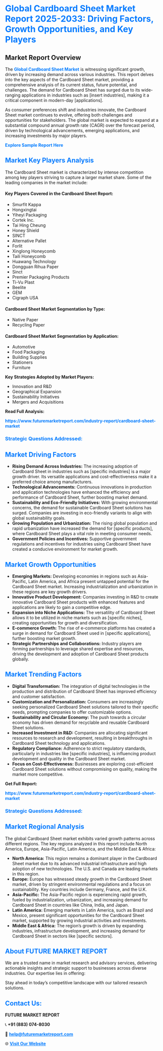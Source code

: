 <h1 style="color: #007BFF;">Global Cardboard Sheet Market Report 2025-2033: Driving Factors, Growth Opportunities, and Key Players</h1>

<section id="overview">
<h2>Market Report Overview</h2>
<p>The <a href="https://www.futuremarketreport.com/industry-report/cardboard-sheet-market" style="color: #007BFF; text-decoration: none;"><strong>Global Cardboard Sheet Market</strong></a> is witnessing significant growth, driven by increasing demand across various industries. This report delves into the key aspects of the Cardboard Sheet market, providing a comprehensive analysis of its current status, future potential, and challenges. The demand for Cardboard Sheet has surged due to its wide-ranging applications in industries such as [insert industries], making it a critical component in modern-day [applications].</p>
<p>As consumer preferences shift and industries innovate, the Cardboard Sheet market continues to evolve, offering both challenges and opportunities for stakeholders. The global market is expected to expand at a substantial compound annual growth rate (CAGR) over the forecast period, driven by technological advancements, emerging applications, and increasing investments by major players.</p>
</section>

<section id="overview">
<p><a href="https://www.futuremarketreport.com/request-sample/reportId=86120" style="color: #007BFF; text-decoration: none;"><strong>Explore Sample Report Here</strong></a></p>
</section>

<section id="key-players">
<h2 style="color: #007BFF;">Market Key Players Analysis</h2>
<p>The Cardboard Sheet market is characterized by intense competition among key players striving to capture a larger market share. Some of the leading companies in the market include:</p>
<h4>Key Players Covered in the Cardboard Sheet Report:</h4>
<ul><li>Smurfit Kappa</li><li>Hongxingtai</li><li>Yiheyi Packaging</li><li>Cortek Inc.</li><li>Tai Hing Cheung</li><li>Honey Shield</li><li>SINCT</li><li>Alternative Pallet</li><li>Forlit</li><li>Xinglong Honeycomb</li><li>Taili Honeycomb</li><li>Huawang Technology</li><li>Dongguan Rihua Paper</li><li>Sinct</li><li>Premier Packaging Products</li><li>Ti-Vu Plast</li><li>Beelite</li><li>GEM</li><li>Cigraph USA</li></ul>
<h4>Cardboard Sheet Market Segmentation by Type:</h4>
<ul><li>Native Paper</li><li>Recycling Paper</li></ul>

<h4>Cardboard Sheet Market Segmentation by Application:</h4>
<ul><li>Automotive</li><li>Food Packaging</li><li>Building Supplies</li><li>Stationers</li><li>Furniture</li></ul>
<p><strong>Key Strategies Adopted by Market Players:</strong></p>
<ul>
<li>Innovation and R&D</li>
<li>Geographical Expansion</li>
<li>Sustainability Initiatives</li>
<li>Mergers and Acquisitions</li>
</ul>
</section>

<section>
<p><strong>Read Full Analysis: </strong></p><a href="https://www.futuremarketreport.com/industry-report/cardboard-sheet-market" style="color: #007BFF; text-decoration: none;"><strong>https://www.futuremarketreport.com/industry-report/cardboard-sheet-market</strong></a>
<h3 style="color: #007BFF;">Strategic Questions Addressed:</h3>
</section>

<section id="driving-factors">
<h2 style="color: #007BFF;">Market Driving Factors</h2>
<ul>
<li><strong>Rising Demand Across Industries:</strong> The increasing adoption of Cardboard Sheet in industries such as [specific industries] is a major growth driver. Its versatile applications and cost-effectiveness make it a preferred choice among manufacturers.</li>
<li><strong>Technological Advancements:</strong> Continuous innovations in production and application technologies have enhanced the efficiency and performance of Cardboard Sheet, further boosting market demand.</li>
<li><strong>Sustainability and Eco-Friendly Initiatives:</strong> With growing environmental concerns, the demand for sustainable Cardboard Sheet solutions has surged. Companies are investing in eco-friendly variants to align with global sustainability goals.</li>
<li><strong>Growing Population and Urbanization:</strong> The rising global population and rapid urbanization have increased the demand for [specific products], where Cardboard Sheet plays a vital role in meeting consumer needs.</li>
<li><strong>Government Policies and Incentives:</strong> Supportive government regulations and incentives for industries using Cardboard Sheet have created a conducive environment for market growth.</li>
</ul>
</section>

<section id="growth-opportunities">
<h2 style="color: #007BFF;">Market Growth Opportunities</h2>
<ul>
<li><strong>Emerging Markets:</strong> Developing economies in regions such as Asia-Pacific, Latin America, and Africa present untapped potential for the Cardboard Sheet market. Increasing industrialization and urbanization in these regions are key growth drivers.</li>
<li><strong>Innovative Product Development:</strong> Companies investing in R&D to create innovative Cardboard Sheet products with enhanced features and applications are likely to gain a competitive edge.</li>
<li><strong>Expansion into Niche Applications:</strong> The versatility of Cardboard Sheet allows it to be utilized in niche markets such as [specific niches], creating opportunities for growth and diversification.</li>
<li><strong>E-commerce Growth:</strong> The rise of e-commerce platforms has created a surge in demand for Cardboard Sheet used in [specific applications], further boosting market growth.</li>
<li><strong>Strategic Partnerships and Collaborations:</strong> Industry players are forming partnerships to leverage shared expertise and resources, driving the development and adoption of Cardboard Sheet products globally.</li>
</ul>
</section>

<section id="trending-factors">
<h2 style="color: #007BFF;">Market Trending Factors</h2>
<ul>
<li><strong>Digital Transformation:</strong> The integration of digital technologies in the production and distribution of Cardboard Sheet has improved efficiency and customer satisfaction.</li>
<li><strong>Customization and Personalization:</strong> Consumers are increasingly seeking personalized Cardboard Sheet solutions tailored to their specific needs, prompting companies to offer customizable options.</li>
<li><strong>Sustainability and Circular Economy:</strong> The push towards a circular economy has driven demand for recyclable and reusable Cardboard Sheet solutions.</li>
<li><strong>Increased Investment in R&D:</strong> Companies are allocating significant resources to research and development, resulting in breakthroughs in Cardboard Sheet technology and applications.</li>
<li><strong>Regulatory Compliance:</strong> Adherence to strict regulatory standards, particularly in industries like [specific industries], is influencing product development and quality in the Cardboard Sheet market.</li>
<li><strong>Focus on Cost-Effectiveness:</strong> Businesses are exploring cost-efficient Cardboard Sheet solutions without compromising on quality, making the market more competitive.</li>
</ul>
</section>

<section>
<p><strong>Get Full Report: </strong></p><a href="https://www.futuremarketreport.com/industry-report/cardboard-sheet-market" style="color: #007BFF; text-decoration: none;"><strong>https://www.futuremarketreport.com/industry-report/cardboard-sheet-market</strong></a>
<h3 style="color: #007BFF;">Strategic Questions Addressed:</h3>
</section>


<section id="regional-analysis">
<h2 style="color: #007BFF;">Market Regional Analysis</h2>
<p>The global Cardboard Sheet market exhibits varied growth patterns across different regions. The key regions analyzed in this report include North America, Europe, Asia-Pacific, Latin America, and the Middle East & Africa:</p>
<ul>
<li><strong>North America:</strong> This region remains a dominant player in the Cardboard Sheet market due to its advanced industrial infrastructure and high adoption of new technologies. The U.S. and Canada are leading markets in this region.</li>
<li><strong>Europe:</strong> Europe has witnessed steady growth in the Cardboard Sheet market, driven by stringent environmental regulations and a focus on sustainability. Key countries include Germany, France, and the U.K.</li>
<li><strong>Asia-Pacific:</strong> The Asia-Pacific region is experiencing rapid growth, fueled by industrialization, urbanization, and increasing demand for Cardboard Sheet in countries like China, India, and Japan.</li>
<li><strong>Latin America:</strong> Emerging markets in Latin America, such as Brazil and Mexico, present significant opportunities for the Cardboard Sheet market, supported by growing industrial activities and investments.</li>
<li><strong>Middle East & Africa:</strong> The region’s growth is driven by expanding industries, infrastructure development, and increasing demand for Cardboard Sheet in sectors like [specific sectors].</li>
</ul>
</section>

<footer>
<h2 style="color: #007BFF;">About FUTURE MARKET REPORT</h2>
<p>We are a trusted name in market research and advisory services, delivering actionable insights and strategic support to businesses across diverse industries. Our expertise lies in offering:</p>

<p>Stay ahead in today’s competitive landscape with our tailored research solutions.</p>

<h2 style="color: #007BFF;">Contact Us:</h2>
<p><strong>FUTURE MARKET REPORT</strong></p>
<p>📞 <strong>+91 (883) 074-8030</strong></p>
<p>📧 <strong><a href="mailto:help@futuremarketreport.com" style="color: #007BFF;">help@futuremarketreport.com</a></strong></p>
<p>🌐 <strong><a href="https://www.futuremarketreport.com/" style="color: #007BFF;">Visit Our Website</a></strong></p>
</footer>